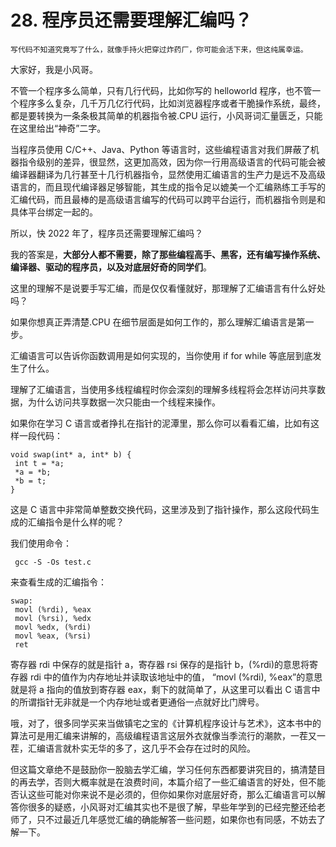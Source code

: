 # 28. 程序员还需要理解汇编吗？

```
写代码不知道究竟写了什么，就像手持火把穿过炸药厂，你可能会活下来，但这纯属幸运。
```

大家好，我是小风哥。

不管一个程序多么简单，只有几行代码，比如你写的 helloworld 程序，也不管一个程序多么复杂，几千万几亿行代码，比如浏览器程序或者干脆操作系统，最终，都是要转换为一条条极其简单的机器指令被.CPU 运行，小风哥词汇量匮乏，只能在这里给出“神奇”二字。

当程序员使用 C/C++、Java、Python 等语言时，这些编程语言对我们屏蔽了机器指令级别的差异，很显然，这更加高效，因为你一行用高级语言的代码可能会被编译器翻译为几行甚至十几行机器指令，显然使用汇编语言的生产力是远不及高级语言的，而且现代编译器足够智能，其生成的指令足以媲美一个汇编熟练工手写的汇编代码，而且最棒的是高级语言编写的代码可以跨平台运行，而机器指令则是和具体平台绑定一起的。

所以，快 2022 年了，程序员还需要理解汇编吗？

我的答案是，**大部分人都不需要，除了那些编程高手、黑客，还有编写操作系统、编译器、驱动的程序员，以及对底层好奇的同学们**。

这里的理解不是说要手写汇编，而是仅仅看懂就好，那理解了汇编语言有什么好处吗？

如果你想真正弄清楚.CPU 在细节层面是如何工作的，那么理解汇编语言是第一步。

汇编语言可以告诉你函数调用是如何实现的，当你使用 if for while 等底层到底发生了什么。

理解了汇编语言，当使用多线程编程时你会深刻的理解多线程将会怎样访问共享数据，为什么访问共享数据一次只能由一个线程来操作。

如果你在学习 C 语言或者挣扎在指针的泥潭里，那么你可以看看汇编，比如有这样一段代码：

```
void swap(int* a, int* b) {
 int t = *a;
 *a = *b;
 *b = t;
}
```

这是 C 语言中非常简单整数交换代码，这里涉及到了指针操作，那么这段代码生成的汇编指令是什么样的呢？

我们使用命令：

```
 gcc -S -Os test.c
```

来查看生成的汇编指令：

```
swap:
 movl (%rdi), %eax
 movl (%rsi), %edx
 movl %edx, (%rdi)
 movl %eax, (%rsi)
 ret
```

寄存器 rdi 中保存的就是指针 a，寄存器 rsi 保存的是指针 b，(%rdi)的意思将寄存器 rdi 中的值作为内存地址并读取该地址中的值， “movl (%rdi), %eax”的意思就是将 a 指向的值放到寄存器 eax，剩下的就简单了，从这里可以看出 C 语言中的所谓指针无非就是一个内存地址或者更通俗一点就好比门牌号。

哦，对了，很多同学买来当做镇宅之宝的《计算机程序设计与艺术》，这本书中的算法可是用汇编来讲解的，高级编程语言这层外衣就像当季流行的潮款，一茬又一茬，汇编语言就朴实无华的多了，这几乎不会存在过时的风险。

但这篇文章绝不是鼓励你一股脑去学汇编，学习任何东西都要讲究目的，搞清楚目的再去学，否则大概率就是在浪费时间，本篇介绍了一些汇编语言的好处，但不能否认这些可能对你来说不是必须的，但你如果你对底层好奇，那么汇编语言可以解答你很多的疑惑，小风哥对汇编其实也不是很了解，早些年学到的已经完整还给老师了，只不过最近几年感觉汇编的确能解答一些问题，如果你也有同感，不妨去了解一下。
